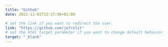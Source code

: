 ```yaml
---
title: "Github"
date: 2021-11-01T13:17:56+01:00

# set the link if you want to redirect the user.
link: "https://github.com/jofrelit"
# set the html target parameter if you want to change default behavior
target: "_blank"
---
```

